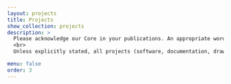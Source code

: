 ```yaml
---
layout: projects
title: Projects
show_collection: projects
description: >
  Please acknowledge our Core in your publications. An appropriate wording would be *"Engineering support was provided by the Optogenetics and Neural Engineering Core at the University of Colorado Anschutz Medical Campus, funded in part by the National Institute of Neurological Disorders and Stroke of the National Institutes of Health under award number P30NS048154."* <br>
  <br>
  Unless explicitly stated, all projects (software, documentation, drawings, and other file types) are shared freely under the <a href="https://choosealicense.com/licenses/mit/" target="_blank">MIT License</a>.

menu: false
order: 3
---
```

